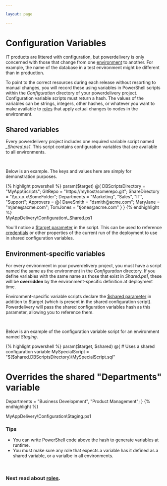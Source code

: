 ```yaml
---

layout: page

---
```


# Configuration Variables

IT products are littered with configuration, but powerdelivery is only concerned with those that change from one [environment](environments.html) to another. For example, the name of the database in a test environment might be different than in production. 

To point to the correct resources during each release without resorting to manual changes, you will record these using variables in PowerShell scripts within the *Configuration* directory of your powerdelivery project. Configuration variable scripts must return a hash. The values of the variables can be strings, integers, other hashes, or whatever you want to make available to [roles](roles.html) that apply actual changes to nodes in the environment.

## Shared variables

Every powerdelivery project includes one required variable script named *_Shared.ps1*. This script contains configuration variables that are available to all environments.

<br />

Below is an example. The keys and values here are simply for demonstration purposes.

<div class="row">
	<div class="col-sm-8">
{% highlight powershell %}
param($target)
@{
  DBScriptsDirectory = "MyApp\Scripts";
  GitRepo = "https://myhost/somerepo.git";
  ShareDirectory = "\\x.x.x.x\SomeFolder";
  Departments = "Marketing", "Sales", "IT", "Support";
  Approvers = @{
    DaveSmith = "dsmith@acme.com";
    MaryJane = "mjane@acme.com";
    TomJones = "tjones@acme.com"
  }
}
{% endhighlight %}
  <div class="filename">MyAppDelivery\Configuration\_Shared.ps1</div>
	</div>
</div>

You'll notice a [$target parameter](reference.html#target_parameter) in the script. This can be used to reference [credentials](credentials.html) or other properties of the current run of the deployment to use in shared configuration variables.

## Environment-specific variables

For every environment in your powerdelivery project, you must have a script named the same as the environment in the *Configuration* directory. If you define variables with the same name as those that exist in *Shared.ps1*, these will be **overridden** by the environment-specific definition at deployment time.

Environment-specific variable scripts declare the [$shared parameter](reference.html#shared_parameter) in addition to $target (which is present in the shared configuration script). Powerdelivery will pass the shared configuration variables hash as this parameter, allowing you to reference them. 

<br />

Below is an example of the configuration variable script for an environment named *Staging*.

<div class="row">
	<div class="col-sm-8">
{% highlight powershell %}
param($target, $shared)
@{
  # Uses a shared configuration variable
  MySpecialScript = "$($shared.DBScriptsDirectory)\MySpecialScript.sql"

  # Overrides the shared "Departments" variable
  Departments = "Business Development", "Product Management";
}
{% endhighlight %}
  <div class="filename">MyAppDelivery\Configuration\Staging.ps1</div>
	</div>
</div>

### Tips

* You can write PowerShell code above the hash to generate variables at runtime.
* You must make sure any role that expects a variable has it defined as a shared variable, or a varialbe in all environments.

<br />

### Next read about [roles](roles.html).